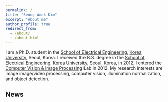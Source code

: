 ```yaml
---
permalink: /
title: "Seung-Wook Kim"
excerpt: "About me"
author_profile: true
redirect_from:
  - /about/
  - /about.html
---
```


I am a Ph.D. student in the [School of Electrical Engineering](https://ee.korea.ac.kr/), [Korea University](http://korea.ac.kr/mbshome/mbs/university/), Seoul, Korea. I received the B.S. degree in the [School of Electrical Engineering](https://ee.korea.ac.kr/), [Korea University](http://korea.ac.kr/mbshome/mbs/university/), Seoul, Korea, in 2012. I entered the [Computer Vision & Image Processing](https://dali.korea.ac.kr/) Lab in 2012. My research interests are image image/video processing, computer vision, illumination normalization, and object detection.

News
---------------

